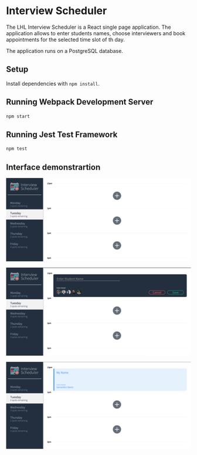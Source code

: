 # Interview Scheduler
The LHL Interview Scheduler is a React single page application. The application allows to enter students names, choose interviewers and book appointments for the selected time slot of th day.

The application runs on a PostgreSQL database.


## Setup

Install dependencies with `npm install`.

## Running Webpack Development Server

```sh
npm start
```

## Running Jest Test Framework

```sh
npm test
```
## Interface demonstrartion



!["Initial screen with empty interview slots."](https://github.com/Vera-Galenko/scheduler-Template/blob/master/docs/Empty%20screen.png)

!["Interview booking form."](https://github.com/Vera-Galenko/scheduler-Template/blob/master/docs/Booking%20Interview.png)

!["Screen with interview."](https://github.com/Vera-Galenko/scheduler-Template/blob/master/docs/booked%20Interview.png)